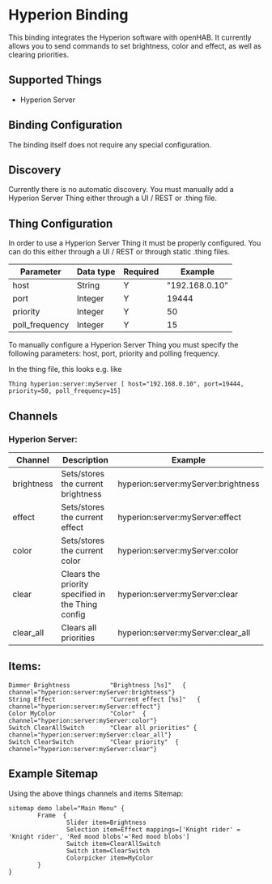 # Hyperion Binding

This binding integrates the Hyperion software with openHAB.
It currently allows you to send commands to set brightness, color and effect, as well as clearing priorities.

## Supported Things

* Hyperion Server

## Binding Configuration

The binding itself does not require any special configuration.

## Discovery

Currently there is no automatic discovery.  You must manually add a Hyperion Server Thing either through a UI / REST or .thing file.

## Thing Configuration

In order to use a Hyperion Server Thing it must be properly configured.  You can do this either through a UI / REST or through static .thing files.

|Parameter | Data type | Required | Example  |
|------- | -------- | ---- | ---- |
|host	 | String | Y | "192.168.0.10" |
|port	 | Integer | Y | 19444 |
|priority	 | Integer | Y | 50 |
|poll_frequency	 | Integer | Y | 15 |
 
To manually configure a Hyperion Server Thing you must specify the following parameters: host, port, priority and polling frequency. 
 
In the thing file, this looks e.g. like
```
Thing hyperion:server:myServer [ host="192.168.0.10", port=19444, priority=50, poll_frequency=15]
```

## Channels

### Hyperion Server:
|Channel | Description | Example  |
|------- | -------- | ---- |
|brightness	 | Sets/stores the current brightness  | hyperion:server:myServer:brightness |
|effect	 | Sets/stores the current effect | hyperion:server:myServer:effect |
|color	 | Sets/stores the current color | hyperion:server:myServer:color |
|clear	 | Clears the priority specified in the Thing config | hyperion:server:myServer:clear |
|clear_all	 | Clears all priorities | hyperion:server:myServer:clear_all |

## Items:
```
Dimmer Brightness 			"Brightness [%s]" 	{ channel="hyperion:server:myServer:brightness"}
String Effect				"Current effect [%s]" 	{ channel="hyperion:server:myServer:effect"}
Color MyColor				"Color"	 { channel="hyperion:server:myServer:color"}
Switch ClearAllSwitch		"Clear all priorities" { channel="hyperion:server:myServer:clear_all"}
Switch ClearSwitch          "Clear priority"  { channel="hyperion:server:myServer:clear"}
```

## Example Sitemap

Using the above things channels and items 
Sitemap:
```
sitemap demo label="Main Menu" {
        Frame  {
               	Slider item=Brightness
				Selection item=Effect mappings=['Knight rider' = 'Knight rider', 'Red mood blobs'='Red mood blobs']
				Switch item=ClearAllSwitch
				Switch item=ClearSwitch
				Colorpicker item=MyColor
        }
}
```